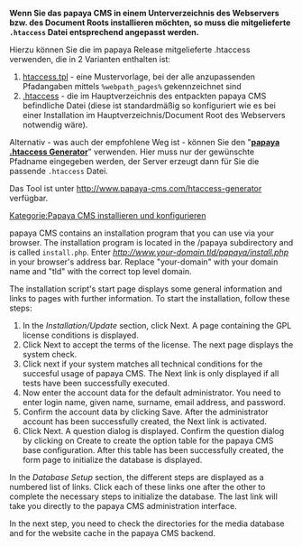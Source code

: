 
**Wenn Sie das papaya CMS in einem Unterverzeichnis des Webservers bzw. des Document Roots installieren möchten, so muss die mitgelieferte `.htaccess` Datei entsprechend angepasst werden.**

Hierzu können Sie die im papaya Release mitgelieferte .htaccess verwenden, die in 2 Varianten enthalten ist:

1.  [htaccess.tpl](http://websvn.papaya-cms.com/wsvn/papayaCMS/trunk/papayaCMS/readme/htaccess.tpl) - eine Mustervorlage, bei der alle anzupassenden Pfadangaben mittels `%webpath_pages%` gekennzeichnet sind
2.  [.htaccess](http://websvn.papaya-cms.com/wsvn/papayaCMS/trunk/papayaCMS/.htaccess) - die im Hauptverzeichnis des entpackten papaya CMS befindliche Datei (diese ist standardmäßig so konfiguriert wie es bei einer Installation im Hauptverzeichnis/Document Root des Webservers notwendig wäre).

Alternativ - was auch der empfohlene Weg ist - können Sie den "**[papaya .htaccess Generator](http://www.papaya-cms.com/htaccess-generator)**" verwenden. Hier muss nur der gewünschte Pfadname eingegeben werden, der Server erzeugt dann für Sie die passende `.htaccess` Datei.

Das Tool ist unter <http://www.papaya-cms.com/htaccess-generator> verfügbar.

[Kategorie:Papaya CMS installieren und konfigurieren](export_de/Kategorie:Papaya_CMS_installieren_und_konfigurieren.md)

papaya CMS contains an installation program that you can use via your browser. The installation program is located in the /papaya subdirectory and is called `install.php`. Enter *<http://www.your-domain.tld/papaya/install.php>* in your browser's address bar. Replace "your-domain" with your domain name and "tld" with the correct top level domain.

The installation script's start page displays some general information and links to pages with further information. To start the installation, follow these steps:

1.  In the *Installation/Update* section, click Next. A page containing the GPL license conditions is displayed.
2.  Click Next to accept the terms of the license. The next page displays the system check.
3.  Click next if your system matches all technical conditions for the succesful usage of papaya CMS. The Next link is only displayed if all tests have been successfully executed.
4.  Now enter the account data for the default administrator. You need to enter login name, given name, surname, email address, and password.
5.  Confirm the account data by clicking Save. After the administrator account has been successfully created, the Next link is activated.
6.  Click Next. A question dialog is displayed. Confirm the question dialog by clicking on Create to create the option table for the papaya CMS base configuration. After this table has been successfully created, the form page to initialize the database is displayed.

In the *Database Setup* section, the different steps are displayed as a numbered list of links. Click each of these links one after the other to complete the necessary steps to initialize the database. The last link will take you directly to the papaya CMS administration interface.

In the next step, you need to check the directories for the media database and for the website cache in the papaya CMS backend.

